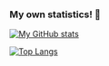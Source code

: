 ### My own statistics! 👋

[![My GitHub stats](https://github-readme-stats.vercel.app/api?username=tungtran-agility&count_private=true&show_icons=true&theme=dark)](https://github.com/anuraghazra/github-readme-stats)

[![Top Langs](https://github-readme-stats.vercel.app/api/top-langs/?username=tungtran-agility&layout=compact&theme=dark)](https://github.com/anuraghazra/github-readme-stats)

